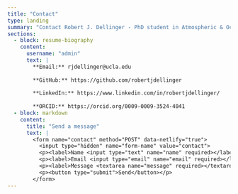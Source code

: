```yaml
---
title: "Contact"
type: landing
summary: "Contact Robert J. Dellinger - PhD student in Atmospheric & Oceanic Sciences at UCLA."
sections:
  - block: resume-biography
    content:
      username: "admin"
      text: |
        **Email:** rjdellinger@ucla.edu
        
        **GitHub:** https://github.com/robertjdellinger
        
        **LinkedIn:** https://www.linkedin.com/in/robertjdellinger/
        
        **ORCID:** https://orcid.org/0009-0009-3524-4041
  - block: markdown
    content:
      title: "Send a message"
      text: |
        <form name="contact" method="POST" data-netlify="true">
          <input type="hidden" name="form-name" value="contact">
          <p><label>Name <input type="text" name="name" required></label></p>
          <p><label>Email <input type="email" name="email" required></label></p>
          <p><label>Message <textarea name="message" required></textarea></label></p>
          <p><button type="submit">Send</button></p>
        </form>
---
```

